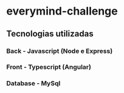 # everymind-challenge

## Tecnologias utilizadas

### Back - Javascript (Node e Express)
### Front - Typescript (Angular)
### Database - MySql
